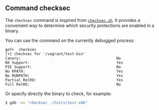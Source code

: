 ## Command checksec ##

The `checksec` command is inspired from
[`checksec.sh`](http://www.trapkit.de/tools/checksec.html). It provides a
convenient way to determine which security protections are enabled in a binary.

You can use the command on the currently debugged process:
```
gef➤  checksec
[+] checksec for '/vagrant/test-bin'
Canary:                                           No
NX Support:                                       Yes
PIE Support:                                      No
No RPATH:                                         Yes
No RUNPATH:                                       Yes
Partial RelRO:                                    Yes
Full RelRO:                                       No
```

Or specify directly the binary to check, for example:

```bash
$ gdb -ex "checksec ./tests/test-x86"
```
